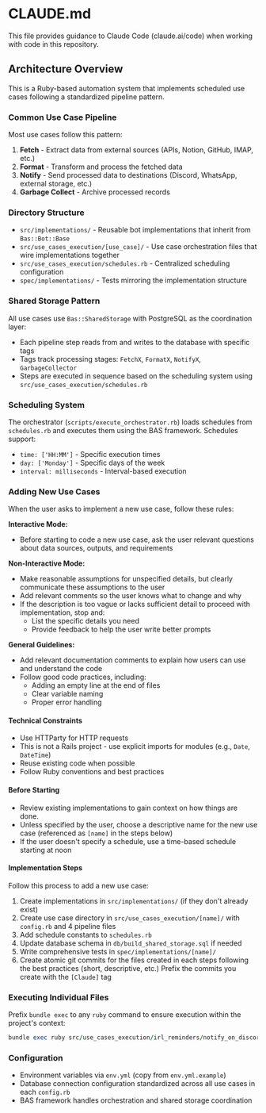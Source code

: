 # CLAUDE.md

This file provides guidance to Claude Code (claude.ai/code) when working with code in this repository.

## Architecture Overview

This is a Ruby-based automation system that implements scheduled use cases following a standardized pipeline pattern.

### Common Use Case Pipeline
Most use cases follow this pattern:
1. **Fetch** - Extract data from external sources (APIs, Notion, GitHub, IMAP, etc.)
2. **Format** - Transform and process the fetched data
3. **Notify** - Send processed data to destinations (Discord, WhatsApp, external storage, etc.)
4. **Garbage Collect** - Archive processed records

### Directory Structure
- `src/implementations/` - Reusable bot implementations that inherit from `Bas::Bot::Base`
- `src/use_cases_execution/[use_case]/` - Use case orchestration files that wire implementations together
- `src/use_cases_execution/schedules.rb` - Centralized scheduling configuration
- `spec/implementations/` - Tests mirroring the implementation structure

### Shared Storage Pattern
All use cases use `Bas::SharedStorage` with PostgreSQL as the coordination layer:
- Each pipeline step reads from and writes to the database with specific tags
- Tags track processing stages: `FetchX`, `FormatX`, `NotifyX`, `GarbageCollector`
- Steps are executed in sequence based on the scheduling system using `src/use_cases_execution/schedules.rb`

### Scheduling System
The orchestrator (`scripts/execute_orchestrator.rb`) loads schedules from `schedules.rb` and executes them using the BAS framework. Schedules support:
- `time: ['HH:MM']` - Specific execution times
- `day: ['Monday']` - Specific days of the week
- `interval: milliseconds` - Interval-based execution

### Adding New Use Cases
When the user asks to implement a new use case, follow these rules:

**Interactive Mode:**
- Before starting to code a new use case, ask the user relevant questions about data sources, outputs, and requirements

**Non-Interactive Mode:**
- Make reasonable assumptions for unspecified details, but clearly communicate these assumptions to the user
- Add relevant comments so the user knows what to change and why
- If the description is too vague or lacks sufficient detail to proceed with implementation, stop and:
  - List the specific details you need
  - Provide feedback to help the user write better prompts

**General Guidelines:**
- Add relevant documentation comments to explain how users can use and understand the code
- Follow good code practices, including:
  - Adding an empty line at the end of files
  - Clear variable naming
  - Proper error handling

#### Technical Constraints
- Use HTTParty for HTTP requests
- This is not a Rails project - use explicit imports for modules (e.g., `Date`, `DateTime`)
- Reuse existing code when possible
- Follow Ruby conventions and best practices

#### Before Starting
- Review existing implementations to gain context on how things are done.
- Unless specified by the user, choose a descriptive name for the new use case (referenced as `[name]` in the steps below)
- If the user doesn't specify a schedule, use a time-based schedule starting at noon

#### Implementation Steps
Follow this process to add a new use case:
1. Create implementations in `src/implementations/` (if they don't already exist)
2. Create use case directory in `src/use_cases_execution/[name]/` with `config.rb` and 4 pipeline files
3. Add schedule constants to `schedules.rb`
4. Update database schema in `db/build_shared_storage.sql` if needed
5. Write comprehensive tests in `spec/implementations/[name]/`
6. Create atomic git commits for the files created in each steps following the best practices (short, descriptive, etc.)
   Prefix the commits you create with the `[Claude]` tag

### Executing Individual Files
Prefix `bundle exec` to any `ruby` command to ensure execution within the project's context:
```ruby
bundle exec ruby src/use_cases_execution/irl_reminders/notify_on_discord.rb
```

### Configuration
- Environment variables via `env.yml` (copy from `env.yml.example`)
- Database connection configuration standardized across all use cases in each `config.rb`
- BAS framework handles orchestration and shared storage coordination

